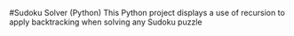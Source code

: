 #Sudoku Solver (Python)
This Python project displays a use of recursion to apply backtracking when solving any Sudoku puzzle
